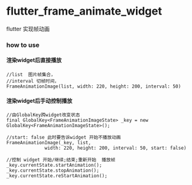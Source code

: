 # flutter_frame_animate_widget
flutter 实现帧动画 

### how to use


#### 渲染widget后直接播放

  ````
  //list  图片帧集合，
  //interval 切帧时间，
  FrameAnimationImage(list, width: 220, height: 200, interval: 50)

  ````
#### 渲染widget后手动控制播放
  ````
  //由GlobalKey跨widget改变状态
  final GlobalKey<FrameAnimationImageState> _key = new GlobalKey<FrameAnimationImageState>();
  
  //start: false 此时要告诉widget 开始不播放动画
  FrameAnimationImage(_key, list,
                width: 220, height: 200, interval: 50, start: false)
                
  //控制 widget 开始/继续;结束;重新开始  播放帧            
  _key.currentState.startAnimation();
  _key.currentState.stopAnimation();
  _key.currentState.reStartAnimation();
  
  ````
